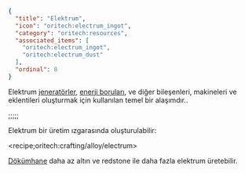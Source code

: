 ```json
{
  "title": "Elektrum",
  "icon": "oritech:electrum_ingot",
  "category": "oritech:resources",
  "associated_items": [
    "oritech:electrum_ingot",
    "oritech:electrum_dust"
  ],
  "ordinal": 8
}
```

Elektrum [jeneratörler](^oritech:logistics/generators), [enerji boruları](^oritech:logistics/energy), ve diğer bileşenleri, makineleri ve eklentileri oluşturmak için kullanılan temel bir alaşımdır..

;;;;;

Elektrum bir üretim ızgarasında oluşturulabilir:

<recipe;oritech:crafting/alloy/electrum>

[Dökümhane](^oritech:processing/foundry) daha az altın ve redstone ile daha fazla elektrum üretebilir.
